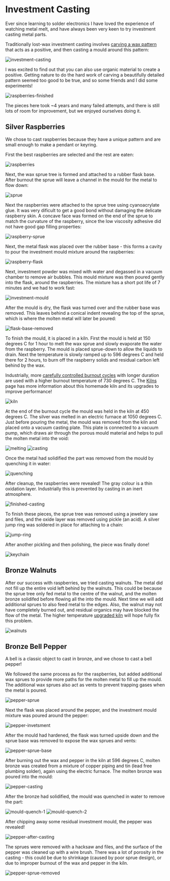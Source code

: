# Investment Casting

Ever since learning to solder electronics I have loved the experience of watching metal melt, and have always been very keen to try investment casting metal parts. 

Traditionally lost-wax investment casting involves [carving a wax pattern](https://youtu.be/v6eH5ado-8w?feature=shared) that acts as a positive, and then casting a mould around this pattern:

![investment-casting](img/investment-casting.png)

I was excited to find out that you can also use organic material to create a positive. Getting nature to do the hard work of carving a beautifully detailed pattern seemed too good to be true, and so some friends and I did some experiments!

![raspberries-finished](img/raspberries-finished.png)

The pieces here took ~4 years and many failed attempts, and there is still lots of room for improvement, but we enjoyed ourselves doing it.

## Silver Raspberries

We chose to cast raspberries because they have a unique pattern and are small enough to make a pendant or keyring.

First the best raspberries are selected and the rest are eaten:

![raspberries](img/raspberries.png)

Next, the wax sprue tree is formed and attached to a rubber flask base. After burnout the sprue will leave a channel in the mould for the metal to flow down:

![sprue](img/sprue.png)

Next the raspberries were attached to the sprue tree using cyanoacrylate glue. It was very dificult to get a good bond without damaging the delicate raspberry skin. A concave face was formed on the end of the sprue to match the curvature of the raspberry, since the low viscosity adhesive did not have good gap filling properties:

![raspberry-sprue](img/raspberry-sprue.png)

Next, the metal flask was placed over the rubber base - this forms a cavity to pour the investment mould mixture around the raspberries:

![raspberry-flask](img/raspberry-flask.png)

Next, investment powder was mixed with water and degassed in a vacuum chamber to remove air bubbles. This mould mixture was then poured gently into the flask, around the raspberries. The mixture has a short pot life of 7 minutes and we had to work fast:

![investment-mould](img/investment-mould.png)

After the mould is dry, the flask was turned over and the rubber base was removed. This leaves behind a conical indent revealing the top of the sprue, which is where the molten metal will later be poured:

![flask-base-removed](img/flask-base-removed.png)

To finish the mould, it is placed in a kiln. First the mould is held at 150 degrees C for 1 hour to melt the wax sprue and slowly evaporate the water from the raspberry. The mould is placed sprue-down to allow the liquids to drain. Next the temperature is slowly ramped up to 596 degrees C and held there for 2 hours, to burn off the raspberry solids and residual carbon left behind by the wax.

Industrially, more [carefully controlled burnout cycles](https://www.stuller.com/benchjeweler/resources/bencharticles/view/investing-and-burnout/) with longer duration are used with a higher burnout temperature of 730 degrees C. The [Kilns](kilns.md) page has more information about this homemade kiln and its upgrades to improve performance!

![kiln](img/kiln.png)

At the end of the burnout cycle the mould was held in the kiln at 450 degrees C. The silver was melted in an electric furnace at 1050 degrees C. Just before pouring the metal, the mould was removed from the kiln and placed onto a vacuum casting plate. This plate is connected to a vacuum pump, which draws air through the porous mould material and helps to pull the molten metal into the void:

![melting](img/melting.gif) ![casting](img/casting.gif)

Once the metal had solidified the part was removed from the mould by quenching it in water:

![quenching](img/quenching.gif)

After cleanup, the raspberries were revealed! The gray colour is a thin oxidation layer. Industrially this is prevented by casting in an inert atmosphere.

![finished-casting](img/finished-casting.png)

To finish these pieces, the sprue tree was removed using a jewelery saw and files, and the oxide layer was removed using pickle (an acid). A silver jump ring was soldered in place for attaching to a chain:

![jump-ring](img/jump-ring.png)

After another pickling and then polishing, the piece was finally done!

![keychain](img/keychain.png)

## Bronze Walnuts

After our success with raspberries, we tried casting walnuts. The metal did not fill up the entire void left behind by the walnuts. This could be because the sprue tree only fed metal to the centre of the walnut, and the molten bronze solidifed before flowing all the into the mould. Next time we will add additional sprues to also feed metal to the edges. Also, the walnut may not have completely burned out, and residual organics may have blocked the flow of the metal. The higher temperature [upgraded kiln](kilns.md) will hope fully fix this problem.

![walnuts](img/walnuts.png)

## Bronze Bell Pepper

A bell is a classic object to cast in bronze, and we chose to cast a bell pepper!

We followed the same process as for the raspberries, but added additional wax sprues to provide more paths for the molten metal to fill up the mould. The additional wax sprues also act as vents to prevent trapping gases when the metal is poured.

![pepper-sprue](img/pepper-sprue.png)

Next the flask was placed around the pepper, and the investment mould mixture was poured around the pepper:

![pepper-invetsment](img/pepper-invetsment.png)

After the mould had hardened, the flask was turned upside down and the sprue base was removed to expose the wax sprues and vents:

![pepper-sprue-base](img/pepper-sprue-base.png)

After burning out the wax and pepper in the kiln at 596 degrees C, molten bronze was created from a mixture of copper piping and tin (lead free plumbing solder), again using the electric furnace. The molten bronze was poured into the mould:

![pepper-casting](img/pepper-casting.gif)

After the bronze had solidified, the mould was quenched in water to remove the part:

![mould-quench-1](img/mould-quench-1.gif) ![mould-quench-2](img/mould-quench-2.gif)

After chipping away some residual investment mould, the pepper was revealed!

![pepper-after-casting](img/pepper-after-casting.png)

The sprues were removed with a hacksaw and files, and the surface of the pepper was cleaned up with a wire brush. There was a lot of porosity in the casting - this could be due to shrinkage (caused by poor sprue design), or due to improper burnout of the wax and pepper in the kiln.

![pepper-sprue-removed](img/pepper-sprue-removed.png)

